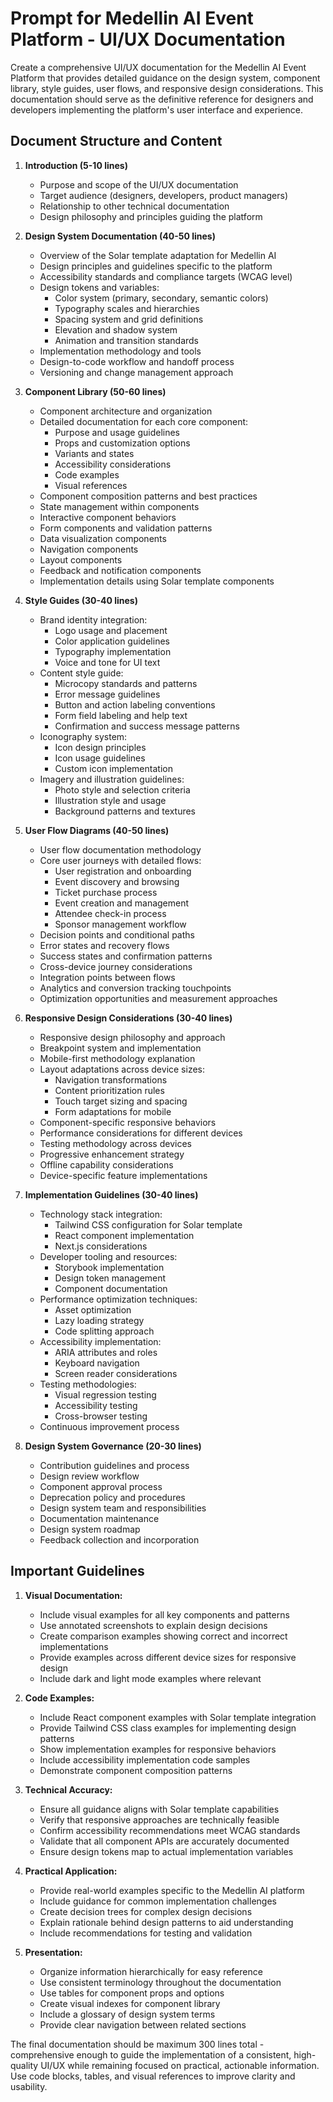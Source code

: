 # Prompt for Medellin AI Event Platform - UI/UX Documentation

Create a comprehensive UI/UX documentation for the Medellin AI Event Platform that provides detailed guidance on the design system, component library, style guides, user flows, and responsive design considerations. This documentation should serve as the definitive reference for designers and developers implementing the platform's user interface and experience.

## Document Structure and Content

1. **Introduction (5-10 lines)**

   - Purpose and scope of the UI/UX documentation
   - Target audience (designers, developers, product managers)
   - Relationship to other technical documentation
   - Design philosophy and principles guiding the platform

2. **Design System Documentation (40-50 lines)**

   - Overview of the Solar template adaptation for Medellin AI
   - Design principles and guidelines specific to the platform
   - Accessibility standards and compliance targets (WCAG level)
   - Design tokens and variables:
     - Color system (primary, secondary, semantic colors)
     - Typography scales and hierarchies
     - Spacing system and grid definitions
     - Elevation and shadow system
     - Animation and transition standards
   - Implementation methodology and tools
   - Design-to-code workflow and handoff process
   - Versioning and change management approach

3. **Component Library (50-60 lines)**

   - Component architecture and organization
   - Detailed documentation for each core component:
     - Purpose and usage guidelines
     - Props and customization options
     - Variants and states
     - Accessibility considerations
     - Code examples
     - Visual references
   - Component composition patterns and best practices
   - State management within components
   - Interactive component behaviors
   - Form components and validation patterns
   - Data visualization components
   - Navigation components
   - Layout components
   - Feedback and notification components
   - Implementation details using Solar template components

4. **Style Guides (30-40 lines)**

   - Brand identity integration:
     - Logo usage and placement
     - Color application guidelines
     - Typography implementation
     - Voice and tone for UI text
   - Content style guide:
     - Microcopy standards and patterns
     - Error message guidelines
     - Button and action labeling conventions
     - Form field labeling and help text
     - Confirmation and success message patterns
   - Iconography system:
     - Icon design principles
     - Icon usage guidelines
     - Custom icon implementation
   - Imagery and illustration guidelines:
     - Photo style and selection criteria
     - Illustration style and usage
     - Background patterns and textures

5. **User Flow Diagrams (40-50 lines)**

   - User flow documentation methodology
   - Core user journeys with detailed flows:
     - User registration and onboarding
     - Event discovery and browsing
     - Ticket purchase process
     - Event creation and management
     - Attendee check-in process
     - Sponsor management workflow
   - Decision points and conditional paths
   - Error states and recovery flows
   - Success states and confirmation patterns
   - Cross-device journey considerations
   - Integration points between flows
   - Analytics and conversion tracking touchpoints
   - Optimization opportunities and measurement approaches

6. **Responsive Design Considerations (30-40 lines)**

   - Responsive design philosophy and approach
   - Breakpoint system and implementation
   - Mobile-first methodology explanation
   - Layout adaptations across device sizes:
     - Navigation transformations
     - Content prioritization rules
     - Touch target sizing and spacing
     - Form adaptations for mobile
   - Component-specific responsive behaviors
   - Performance considerations for different devices
   - Testing methodology across devices
   - Progressive enhancement strategy
   - Offline capability considerations
   - Device-specific feature implementations

7. **Implementation Guidelines (30-40 lines)**

   - Technology stack integration:
     - Tailwind CSS configuration for Solar template
     - React component implementation
     - Next.js considerations
   - Developer tooling and resources:
     - Storybook implementation
     - Design token management
     - Component documentation
   - Performance optimization techniques:
     - Asset optimization
     - Lazy loading strategy
     - Code splitting approach
   - Accessibility implementation:
     - ARIA attributes and roles
     - Keyboard navigation
     - Screen reader considerations
   - Testing methodologies:
     - Visual regression testing
     - Accessibility testing
     - Cross-browser testing
   - Continuous improvement process

8. **Design System Governance (20-30 lines)**
   - Contribution guidelines and process
   - Design review workflow
   - Component approval process
   - Deprecation policy and procedures
   - Design system team and responsibilities
   - Documentation maintenance
   - Design system roadmap
   - Feedback collection and incorporation

## Important Guidelines

1. **Visual Documentation:**

   - Include visual examples for all key components and patterns
   - Use annotated screenshots to explain design decisions
   - Create comparison examples showing correct and incorrect implementations
   - Provide examples across different device sizes for responsive design
   - Include dark and light mode examples where relevant

2. **Code Examples:**

   - Include React component examples with Solar template integration
   - Provide Tailwind CSS class examples for implementing design patterns
   - Show implementation examples for responsive behaviors
   - Include accessibility implementation code samples
   - Demonstrate component composition patterns

3. **Technical Accuracy:**

   - Ensure all guidance aligns with Solar template capabilities
   - Verify that responsive approaches are technically feasible
   - Confirm accessibility recommendations meet WCAG standards
   - Validate that all component APIs are accurately documented
   - Ensure design tokens map to actual implementation variables

4. **Practical Application:**

   - Provide real-world examples specific to the Medellin AI platform
   - Include guidance for common implementation challenges
   - Create decision trees for complex design decisions
   - Explain rationale behind design patterns to aid understanding
   - Include recommendations for testing and validation

5. **Presentation:**
   - Organize information hierarchically for easy reference
   - Use consistent terminology throughout the documentation
   - Use tables for component props and options
   - Create visual indexes for component library
   - Include a glossary of design system terms
   - Provide clear navigation between related sections

The final documentation should be maximum 300 lines total - comprehensive enough to guide the implementation of a consistent, high-quality UI/UX while remaining focused on practical, actionable information. Use code blocks, tables, and visual references to improve clarity and usability.
